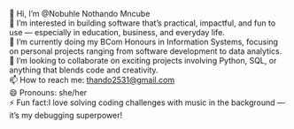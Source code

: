 👋 Hi, I’m @Nobuhle Nothando Mncube   
👀 I’m interested in building software that’s practical, impactful, and fun to use — especially in education, business, and everyday life.  
🌱 I’m currently doing my BCom Honours in Information Systems, focusing on personal projects ranging from software development to data analytics.  
💞️ I’m looking to collaborate on exciting projects involving Python, SQL, or anything that blends code and creativity.  
📫 How to reach me: thando2531@gmail.com  
😄 Pronouns: she/her  
⚡ Fun fact:I love solving coding challenges with music in the background — it’s my debugging superpower!
